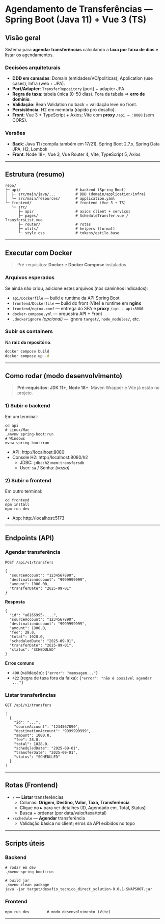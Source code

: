 # Agendamento de Transferências — Spring Boot (Java 11) + Vue 3 (TS)

## Visão geral
Sistema para **agendar transferências** calculando a **taxa por faixa de dias** e listar os agendamentos.

### Decisões arquiteturais
- **DDD em camadas**: Domain (entidades/VO/políticas), Application (use cases), Infra (web + JPA).
- **Port/Adapter**: `TransferRepository` (port) + adapter JPA.
- **Regra de taxa**: tabela única (0–50 dias). Fora da tabela ⇒ **erro de domínio**.
- **Validação**: Bean Validation no back + validação leve no front.
- **Persistência**: H2 em memória (rápido pro desafio).
- **Front**: Vue 3 + TypeScript + Axios; Vite com **proxy** `/api → :8080` (sem CORS).

### Versões
- **Back**: Java **11** (compila também em 17/21), Spring Boot 2.7.x, Spring Data JPA, H2, Lombok  
- **Front**: Node 18+, Vue 3, Vue Router 4, Vite, TypeScript 5, Axios

---

## Estrutura (resumo)

    repo/
    ├─ api/                         # backend (Spring Boot)
    │  ├─ src/main/java/...         # DDD (domain/application/infra)
    │  └─ src/main/resources/       # application.yaml
    └─ frontend/                    # frontend (Vue 3 + TS)
       └─ src/
          ├─ api/                   # axios client + serviços
          ├─ pages/                 # ScheduleTransfer.vue / TransfersList.vue
          ├─ router/                # rotas
          ├─ utils/                 # helpers (format)
          └─ style.css              # tokens/estilo base

---

## Executar com Docker

> Pré-requisitos: **Docker** e **Docker Compose** instalados.

### Arquivos esperados
Se ainda não criou, adicione estes arquivos (nos caminhos indicados):

- `api/Dockerfile` — build e runtime da API Spring Boot  
- `frontend/Dockerfile` — build do front (Vite) e runtime em **nginx**  
- `frontend/nginx.conf` — entrega do SPA e **proxy** `/api → api:8080`  
- `docker-compose.yml` — orquestra API + Front  
- `.dockerignore` *(opcional)* — ignora `target/`, `node_modules/`, etc.


### Subir os containers
Na **raiz do repositório**:

```bash
docker compose build
docker compose up -d
```

---

## Como rodar (modo desenvolvimento)

> **Pré-requisitos:** **JDK 11+**, **Node 18+**. Maven Wrapper e Vite já estão no projeto.

### 1) Subir o **backend**
Em um terminal:

    cd api
    # Linux/Mac
    ./mvnw spring-boot:run
    # Windows
    mvnw spring-boot:run

- API: http://localhost:8080  
- Console H2: http://localhost:8080/h2  
  - JDBC: `jdbc:h2:mem:transfersdb`  
  - User: `sa` / Senha: *(vazia)*

### 2) Subir o **frontend**
Em outro terminal:

    cd frontend
    npm install
    npm run dev

- App: http://localhost:5173

---

## Endpoints (API)

### Agendar transferência
`POST /api/v1/transfers`

    {
      "sourceAccount": "1234567890",
      "destinationAccount": "9999999999",
      "amount": 1000.00,
      "transferDate": "2025-09-01"
    }

**Resposta**

    {
      "id": "a6166995-....",
      "sourceAccount": "1234567890",
      "destinationAccount": "9999999999",
      "amount": 1000.0,
      "fee": 28.0,
      "total": 1028.0,
      "scheduledDate": "2025-09-01",
      "transferDate": "2025-09-01",
      "status": "SCHEDULED"
    }

**Erros comuns**
- `400` (validação): `{"error": "mensagem..."}`  
- `422` (regra de taxa fora da faixa): `{"error": "não é possível agendar ..."}`

### Listar transferências
`GET /api/v1/transfers`

    [
      {
        "id": "...",
        "sourceAccount": "1234567890",
        "destinationAccount": "9999999999",
        "amount": 1000.0,
        "fee": 28.0,
        "total": 1028.0,
        "scheduledDate": "2025-09-01",
        "transferDate": "2025-09-01",
        "status": "SCHEDULED"
      }
    ]

---

## Rotas (Frontend)

- `/` — **Listar** transferências  
  - Colunas: **Origem, Destino, Valor, Taxa, Transferência**  
  - Clique no ▸ para ver detalhes (ID, Agendado em, Total, Status)
  - Busca + ordenar (por data/valor/taxa/total)
- `/schedule` — **Agendar** transferência  
  - Validação básica no client; erros da API exibidos no topo

---

## Scripts úteis

### Backend

    # rodar em dev
    ./mvnw spring-boot:run

    # build jar
    ./mvnw clean package
    java -jar target/desafio_tecnico_direct_solution-0.0.1-SNAPSHOT.jar

### Frontend

    npm run dev        # modo desenvolvimento (Vite)
    

---

